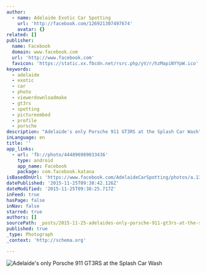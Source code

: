 ```yaml
---
author:
  - name: Adelaide Exotic Car Spotting
    url: 'http://facebook.com/126921307497674'
    avatar: {}
related: []
publisher:
  name: Facebook
  domain: www.facebook.com
  url: 'http://www.facebook.com'
  favicon: 'https://static.xx.fbcdn.net/rsrc.php/yV/r/hzMapiNYYpW.ico'
keywords:
  - adelaide
  - exotic
  - car
  - photo
  - viewerdownloadmake
  - gt3rs
  - spotting
  - pictureembed
  - profile
  - porsche
description: "Adelaide's only Porsche 911 GT3RS at the Splash Car Wash"
inLanguage: en
title: ''
app_links:
  - url: 'fb://photo/444896989033436'
    type: android
    app_name: Facebook
    package: com.facebook.katana
isBasedOnUrl: 'https://www.facebook.com/AdelaideCarSpotting/photos/a.133919066797898.1073741828.126921307497674/444896989033436/?type=3'
datePublished: '2015-11-25T09:38:42.126Z'
dateModified: '2015-11-25T09:38:25.717Z'
inFeed: true
hasPage: false
inNav: false
starred: true
authors: []
sourcePath: _posts/2015-11-25-adelaides-only-porsche-911-gt3rs-at-the-splash-car-wash.md
published: true
_type: Photograph
_context: 'http://schema.org'

---
```

![Adelaide's only Porsche 911 GT3RS at the Splash Car Wash](https://scontent.xx.fbcdn.net/hphotos-xft1/t31.0-0/p180x540/12304064_444896989033436_944543828939419039_o.jpg)